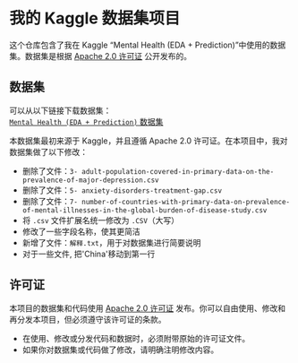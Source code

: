 # 我的 Kaggle 数据集项目

这个仓库包含了我在 Kaggle “Mental Health (EDA + Prediction)”中使用的数据集。数据集是根据 [Apache 2.0 许可证](https://opensource.org/licenses/Apache-2.0) 公开发布的。

## 数据集

可以从以下链接下载数据集：  
[`Mental Health (EDA + Prediction)` 数据集](https://www.kaggle.com/code/imtkaggleteam/mental-health-eda-prediction/notebook)

本数据集最初来源于 Kaggle，并且遵循 Apache 2.0 许可证。在本项目中，我对数据集做了以下修改：

- 删除了文件：`3- adult-population-covered-in-primary-data-on-the-prevalence-of-major-depression.csv`
- 删除了文件：`5- anxiety-disorders-treatment-gap.csv`
- 删除了文件：`7- number-of-countries-with-primary-data-on-prevalence-of-mental-illnesses-in-the-global-burden-of-disease-study.csv`
- 将 `.csv` 文件扩展名统一修改为 `.CSV`（大写）
- 修改了一些字段名称，使其更简洁
- 新增了文件：`解释.txt`，用于对数据集进行简要说明
- 对于一些文件, 把'China'移动到第一行

## 许可证

本项目的数据集和代码使用 [Apache 2.0 许可证](https://opensource.org/licenses/Apache-2.0) 发布。你可以自由使用、修改和再分发本项目，但必须遵守该许可证的条款。

- 在使用、修改或分发代码和数据时，必须附带原始的许可证文件。
- 如果你对数据集或代码做了修改，请明确注明修改内容。

